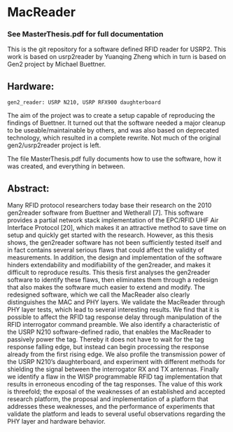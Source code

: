 # MacReader

### See MasterThesis.pdf for full documentation

This is the git repository for a software defined RFID reader for USRP2.
This work is based on usrp2reader by Yuanqing Zheng which in turn is based on Gen2 project by Michael Buettner.

## Hardware:
	gen2_reader: USRP N210, USRP RFX900 daughterboard  

The aim of the project was to create a setup capable of reproducing the findings of Buettner. 
It turned out that the software needed a major cleanup to be useable/maintainable by others, and was also based on deprecated technology, which resulted in a complete rewrite.
Not much of the original gen2/usrp2reader project is left.

The file MasterThesis.pdf fully documents how to use the software, how it was created, and everything in between.

## Abstract:
Many RFID protocol researchers today base their research on the 2010 gen2reader software from Buettner and Wetherall [7]. This software provides a partial network stack implementation of the EPC/RFID UHF Air Interface Protocol [20], which makes it an attractive method to save time on setup and quickly get started with the research. However, as this thesis shows, the gen2reader software has not been sufficiently tested itself and in fact contains several serious flaws that could affect the validity of measurements. In addition, the design and implementation of the software hinders extendability and modifiability of the gen2reader, and makes it difficult to reproduce results. This thesis first analyses the gen2reader software to identify these flaws, then eliminates them through a redesign that also makes the software much easier to extend and modify. The redesigned software, which we call the MacReader also clearly distinguishes the MAC and PHY layers. We validate the MacReader through PHY layer tests, which lead to several interesting results. We find that it is possible to affect the RFID tag response delay through manipulation of the RFID interrogator command preamble. We also identify a characteristic of the USRP N210 software-defined radio, that enables the MacReader to passively power the tag. Thereby it does not have to wait for the tag response falling edge, but instead can begin processing the response already from the first rising edge. We also profile the transmission power of the USRP N210’s daughterboard, and experiment with different methods for shielding the signal between the interrogator RX and TX antennas. Finally we identify a flaw in the WISP programmable RFID tag implementation that results in erroneous encoding of the tag responses. The value of this work is threefold; the exposal of the weaknesses of an established and accepted research platform, the proposal and implementation of a platform that addresses these weaknesses, and the performance of experiments that validate the platform and leads to several useful observations regarding the PHY layer and hardware behavior.
